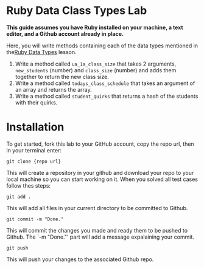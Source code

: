 # Ruby Data Class Types Lab
<strong>This guide assumes you have Ruby installed on your machine, a text editor, and a Github account already in place.</strong>

Here, you will write methods containing each of the data types mentioned in the[Ruby Data Types](https://dev.to/bmweygant/ruby-data-type-classes-numbers-arrays-symbols-hashes-2kka) lesson.

1. Write a method called `ua_1a_class_size` that takes 2 arguments, `new_students` (number) and `class_size` (number) and adds them together to return the new class size.
2. Write a method called `todays_class_schedule` that takes an argument of an array and returns the array.
3. Write a method called `student_quirks` that returns a hash of the students with their quirks.

# Installation 
To get started, fork this lab to your GitHub account, copy the repo url, then in your terminal enter:

```
git clone {repo url}
```

This will create a repository in your github and download your repo to your local machine so you can start working on it. When you solved all test cases follow thes steps:

```
git add .
```
This will add all files in your current directory to be committed to Github.

```
git commit -m "Done."
```
This will commit the changes you made and ready them to be pushed to Github. The `-m "Done."' part will add a message expalaining your commit.

```
git push
```
This will push your changes to the associated Github repo.

